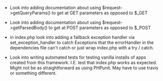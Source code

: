 * Look into adding documentation about using $request->getQueryParams() to get at GET parameters as opposed to $_GET

* Look into adding documentation about using $request->getParsedBody() to get at POST parameters as opposed to $_POST
    
* in index.php look into adding a fallback exception handler via set_exception_handler to catch Exceptions that the errorHandler 
in the dependencies file can't catch or just wrap index.php with a try / catch.

* Look into writing automated tests for testing vanilla installs of apps created from this framework. 
I.E. test that index.php works as expected. Might not be as straightforward as using PHPunit. 
May have to use travis or something different.
